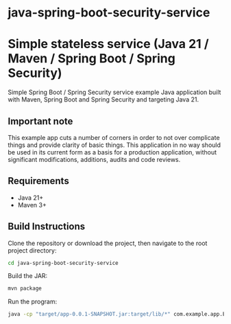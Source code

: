 # java-spring-boot-security-service


# Simple stateless service  (Java 21 / Maven / Spring Boot / Spring Security)

Simple Spring Boot / Spring Security service example Java application built with Maven, Spring Boot and Spring Security and
targeting Java 21.

## Important note

This example app cuts a number of corners in order to not over complicate things and provide clarity of basic things.  This
application in no way should be used in its current form as a basis for a production application, without significant modifications,
additions, audits and code reviews.

## Requirements

- Java 21+
- Maven 3+

## Build Instructions

Clone the repository or download the project, then navigate to the root project directory:

```bash
cd java-spring-boot-security-service
```

Build the JAR:

```bash
mvn package
```

Run the program:

```bash
java -cp "target/app-0.0.1-SNAPSHOT.jar:target/lib/*" com.example.app.ExampleApp
```
